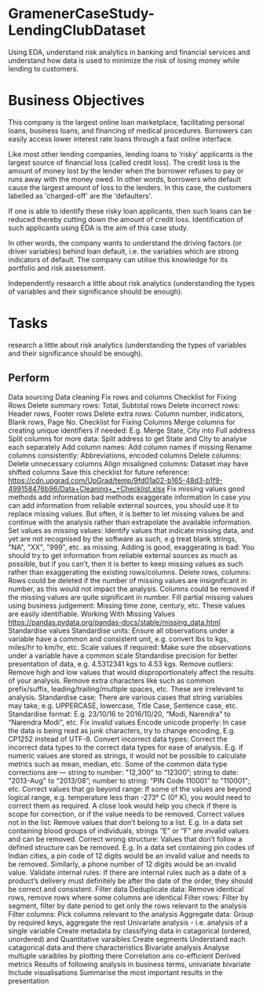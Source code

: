 # GramenerCaseStudy-LendingClubDataset
Using EDA, understand risk analytics in banking and financial services and understand how data is used to minimize the risk of losing money while lending to customers.

# Business Objectives
This company is the largest online loan marketplace, facilitating personal loans, business loans, and financing of medical procedures. Borrowers can easily access lower interest rate loans through a fast online interface.

Like most other lending companies, lending loans to ‘risky’ applicants is the largest source of financial loss (called credit loss). The credit loss is the amount of money lost by the lender when the borrower refuses to pay or runs away with the money owed. In other words, borrowers who default cause the largest amount of loss to the lenders. In this case, the customers labelled as 'charged-off' are the 'defaulters'.

If one is able to identify these risky loan applicants, then such loans can be reduced thereby cutting down the amount of credit loss. Identification of such applicants using EDA is the aim of this case study.

In other words, the company wants to understand the driving factors (or driver variables) behind loan default, i.e. the variables which are strong indicators of default. The company can utilise this knowledge for its portfolio and risk assessment.

Independently research a little about risk analytics (understanding the types of variables and their significance should be enough).

# Tasks
research a little about risk analytics (understanding the types of variables and their significance should be enough).
## Perform
Data sourcing
Data cleaning
Fix rows and columns
Checklist for Fixing Rows
Delete summary rows: Total, Subtotal rows
Delete incorrect rows: Header rows, Footer rows
Delete extra rows: Column number, indicators, Blank rows, Page No.
Checklist for Fixing Columns
Merge columns for creating unique identifiers if needed: E.g. Merge State, City into Full address
Split columns for more data: Split address to get State and City to analyse each separately
Add column names: Add column names if missing
Rename columns consistently: Abbreviations, encoded columns
Delete columns: Delete unnecessary columns
Align misaligned columns: Dataset may have shifted columns
Save this checklist for future reference: https://cdn.upgrad.com/UpGrad/temp/9fd01a02-b165-48d3-b1f9-499158476b96/Data+Cleaning+_+Checklist.xlsx
Fix missing values
good methods add information
bad methods exaggerate information
In case you can add information from reliable external sources, you should use it to replace missing values. But often, it is better to let missing values be and continue with the analysis rather than extrapolate the available information.
Set values as missing values: Identify values that indicate missing data, and yet are not recognised by the software as such, e.g treat blank strings, "NA", "XX", "999", etc. as missing.
Adding is good, exaggerating is bad: You should try to get information from reliable external sources as much as possible, but if you can’t, then it is better to keep missing values as such rather than exaggerating the existing rows/columns.
Delete rows, columns: Rows could be deleted if the number of missing values are insignificant in number, as this would not impact the analysis. Columns could be removed if the missing values are quite significant in number.
Fill partial missing values using business judgement: Missing time zone, century, etc. These values are easily identifiable.
Working With Missing Values https://pandas.pydata.org/pandas-docs/stable/missing_data.html
Standardise values
Standardise units: Ensure all observations under a variable have a common and consistent unit, e.g. convert lbs to kgs, miles/hr to km/hr, etc.
Scale values if required: Make sure the observations under a variable have a common scale
Standardise precision for better presentation of data, e.g. 4.5312341 kgs to 4.53 kgs.
Remove outliers: Remove high and low values that would disproportionately affect the results of your analysis.
Remove extra characters like such as common prefix/suffix, leading/trailing/multiple spaces, etc. These are irrelevant to analysis.
Standardise case: There are various cases that string variables may take, e.g. UPPERCASE, lowercase, Title Case, Sentence case, etc.
Standardise format: E.g. 23/10/16 to 2016/10/20, “Modi, Narendra" to “Narendra Modi", etc.
Fix invalid values
Encode unicode properly: In case the data is being read as junk characters, try to change encoding, E.g. CP1252 instead of UTF-8.
Convert incorrect data types: Correct the incorrect data types to the correct data types for ease of analysis. E.g. if numeric values are stored as strings, it would not be possible to calculate metrics such as mean, median, etc. Some of the common data type corrections are — string to number: "12,300" to “12300”; string to date: "2013-Aug" to “2013/08”; number to string: “PIN Code 110001” to "110001"; etc.
Correct values that go beyond range: If some of the values are beyond logical range, e.g. temperature less than -273° C (0° K), you would need to correct them as required. A close look would help you check if there is scope for correction, or if the value needs to be removed.
Correct values not in the list: Remove values that don’t belong to a list. E.g. In a data set containing blood groups of individuals, strings “E” or “F” are invalid values and can be removed.
Correct wrong structure: Values that don’t follow a defined structure can be removed. E.g. In a data set containing pin codes of Indian cities, a pin code of 12 digits would be an invalid value and needs to be removed. Similarly, a phone number of 12 digits would be an invalid value.
Validate internal rules: If there are internal rules such as a date of a product’s delivery must definitely be after the date of the order, they should be correct and consistent.
Filter data
Deduplicate data: Remove identical rows, remove rows where some columns are identical
Filter rows: Filter by segment, filter by date period to get only the rows relevant to the analysis
Filter columns: Pick columns relevant to the analysis
Aggregate data: Group by required keys, aggregate the rest
Univariate analysis - i.e. analysis of a single variable
Create metadata by classifying data in catagorical (ordered, unordered) and Quantitative varaibles
Create segments
Understand each catagorical data and there characteristics
Bivariate analysis
Analyse multuple varaibles by plotting there Correlation ans co-efficient
Derived metrics
Results of following analysis in business terms,
univariate
bivariate
Include visualisations
Summarise the most important results in the presentation
